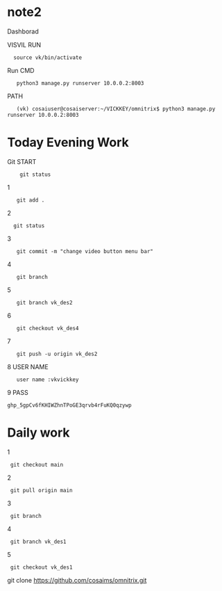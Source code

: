 # note2
Dashborad



VISVIL RUN
      
      source vk/bin/activate
       
Run CMD       
       
       python3 manage.py runserver 10.0.0.2:8003


PATH

       (vk) cosaiuser@cosaiserver:~/VICKKEY/omnitrix$ python3 manage.py runserver 10.0.0.2:8003



# Today Evening Work


Git START

    
        git status
1
       
       git add .
2
      
      git status
3

       git commit -m "change video button menu bar"
4       

       git branch
5       

       git branch vk_des2   
6       

       git checkout vk_des4
7

       git push -u origin vk_des2
8 USER NAME

       user name :vkvickkey  
9 PASS      

    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


# Daily work

1
     
     git checkout main
2
      
     git pull origin main
3

     git branch
4

     git branch vk_des1
5

     git checkout vk_des1

git clone https://github.com/cosaims/omnitrix.git

